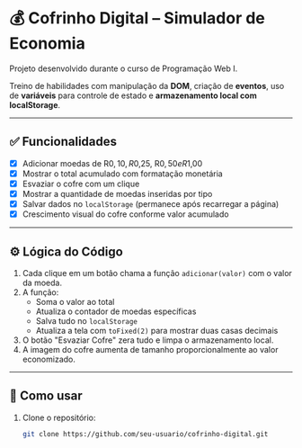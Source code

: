 # 💰 Cofrinho Digital – Simulador de Economia

Projeto desenvolvido durante o curso de Programação Web I.

Treino de habilidades com manipulação da **DOM**, criação de **eventos**, uso de **variáveis** para controle de estado e **armazenamento local com localStorage**.

---

## ✅ Funcionalidades
- [x] Adicionar moedas de R$0,10, R$0,25, R$0,50 e R$1,00
- [x] Mostrar o total acumulado com formatação monetária
- [x] Esvaziar o cofre com um clique
- [x] Mostrar a quantidade de moedas inseridas por tipo
- [x] Salvar dados no `localStorage` (permanece após recarregar a página)
- [x] Crescimento visual do cofre conforme valor acumulado

---

## ⚙️ Lógica do Código

1. Cada clique em um botão chama a função `adicionar(valor)` com o valor da moeda.  
2. A função:
   - Soma o valor ao total  
   - Atualiza o contador de moedas específicas  
   - Salva tudo no `localStorage`  
   - Atualiza a tela com `toFixed(2)` para mostrar duas casas decimais  
3. O botão "Esvaziar Cofre" zera tudo e limpa o armazenamento local.  
4. A imagem do cofre aumenta de tamanho proporcionalmente ao valor economizado.

---

## 🚀 Como usar
1. Clone o repositório:
   ```bash
   git clone https://github.com/seu-usuario/cofrinho-digital.git
